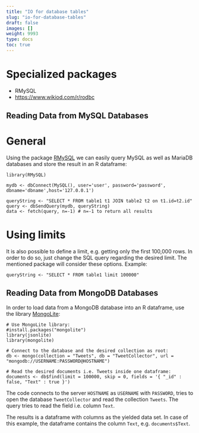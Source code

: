 ```yaml
---
title: "IO for database tables"
slug: "io-for-database-tables"
draft: false
images: []
weight: 9993
type: docs
toc: true
---
```


# Specialized packages

- RMySQL
- https://www.wikiod.com/r/rodbc 

## Reading Data from MySQL Databases
# General
Using the package [RMySQL][1] we can easily query MySQL as well as MariaDB databases and store the result in an R dataframe:

    library(RMySQL)
    
    mydb <- dbConnect(MySQL(), user='user', password='password', dbname='dbname',host='127.0.0.1')
    
    queryString <- "SELECT * FROM table1 t1 JOIN table2 t2 on t1.id=t2.id"
    query <- dbSendQuery(mydb, queryString)
    data <- fetch(query, n=-1) # n=-1 to return all results

# Using limits
It is also possible to define a limit, e.g. getting only the first 100,000 rows. In order to do so, just change the SQL query regarding the desired limit. The mentioned package will consider these options. Example:

    queryString <- "SELECT * FROM table1 limit 100000"


[1]: https://cran.r-project.org/web/packages/RMySQL/index.html

## Reading Data from MongoDB Databases
In order to load data from a MongoDB database into an R dataframe, use the library [MongoLite][1]:

    # Use MongoLite library:
    #install.packages("mongolite")
    library(jsonlite)
    library(mongolite)
     
    # Connect to the database and the desired collection as root:
    db <- mongo(collection = "Tweets", db = "TweetCollector", url = "mongodb://USERNAME:PASSWORD@HOSTNAME")
    
    # Read the desired documents i.e. Tweets inside one dataframe:
    documents <- db$find(limit = 100000, skip = 0, fields = '{ "_id" : false, "Text" : true }')

The code connects to the server `HOSTNAME` as `USERNAME` with `PASSWORD`, tries to open the database `TweetCollector` and read the collection `Tweets`. The query tries to read the field i.e. column `Text`.

The results is a dataframe with columns as the yielded data set. In case of this example, the dataframe contains the column `Text`, e.g. `documents$Text`.

  [1]: https://github.com/jeroen/mongolite

